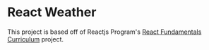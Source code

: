 # React Weather

This project is based off of Reactjs Program's [React Fundamentals Curriculum](https://github.com/ReactjsProgram/react-fundamentals-curriculum) project.
